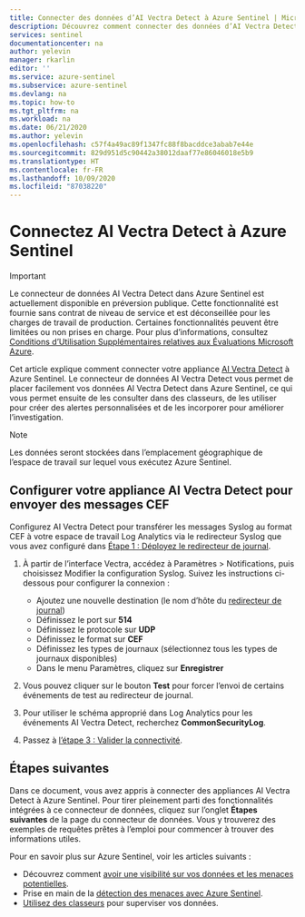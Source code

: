 ```yaml
---
title: Connecter des données d’AI Vectra Detect à Azure Sentinel | Microsoft Docs
description: Découvrez comment connecter des données d’AI Vectra Detect à Azure Sentinel.
services: sentinel
documentationcenter: na
author: yelevin
manager: rkarlin
editor: ''
ms.service: azure-sentinel
ms.subservice: azure-sentinel
ms.devlang: na
ms.topic: how-to
ms.tgt_pltfrm: na
ms.workload: na
ms.date: 06/21/2020
ms.author: yelevin
ms.openlocfilehash: c57f4a49ac89f1347fc88f8bacddce3abab7e44e
ms.sourcegitcommit: 829d951d5c90442a38012daaf77e86046018e5b9
ms.translationtype: HT
ms.contentlocale: fr-FR
ms.lasthandoff: 10/09/2020
ms.locfileid: "87038220"
---
```

# <a name="connect-ai-vectra-detect-to-azure-sentinel"></a>Connectez AI Vectra Detect à Azure Sentinel

> [!IMPORTANT]
> Le connecteur de données AI Vectra Detect dans Azure Sentinel est actuellement disponible en préversion publique.
> Cette fonctionnalité est fournie sans contrat de niveau de service et est déconseillée pour les charges de travail de production. Certaines fonctionnalités peuvent être limitées ou non prises en charge. Pour plus d’informations, consultez [Conditions d’Utilisation Supplémentaires relatives aux Évaluations Microsoft Azure](https://azure.microsoft.com/support/legal/preview-supplemental-terms/).

Cet article explique comment connecter votre appliance [AI Vectra Detect](https://www.vectra.ai/product/cognito-detect) à Azure Sentinel. Le connecteur de données AI Vectra Detect vous permet de placer facilement vos données AI Vectra Detect dans Azure Sentinel, ce qui vous permet ensuite de les consulter dans des classeurs, de les utiliser pour créer des alertes personnalisées et de les incorporer pour améliorer l’investigation.

> [!NOTE]
> Les données seront stockées dans l’emplacement géographique de l’espace de travail sur lequel vous exécutez Azure Sentinel.

## <a name="configure-your-ai-vectra-detect-appliance-to-send-cef-messages"></a>Configurer votre appliance AI Vectra Detect pour envoyer des messages CEF  

Configurez AI Vectra Detect pour transférer les messages Syslog au format CEF à votre espace de travail Log Analytics via le redirecteur Syslog que vous avez configuré dans [Étape 1 : Déployez le redirecteur de journal](connect-cef-agent.md).

1. À partir de l’interface Vectra, accédez à Paramètres > Notifications, puis choisissez Modifier la configuration Syslog. Suivez les instructions ci-dessous pour configurer la connexion :

    - Ajoutez une nouvelle destination (le nom d’hôte du [redirecteur de journal](connect-cef-agent.md))
    - Définissez le port sur **514**
    - Définissez le protocole sur **UDP**
    - Définissez le format sur **CEF**
    - Définissez les types de journaux (sélectionnez tous les types de journaux disponibles)
    - Dans le menu Paramètres, cliquez sur **Enregistrer**

2. Vous pouvez cliquer sur le bouton **Test** pour forcer l’envoi de certains événements de test au redirecteur de journal.

3. Pour utiliser le schéma approprié dans Log Analytics pour les événements AI Vectra Detect, recherchez **CommonSecurityLog**.

4. Passez à [l’étape 3 : Valider la connectivité](connect-cef-verify.md).

## <a name="next-steps"></a>Étapes suivantes

Dans ce document, vous avez appris à connecter des appliances AI Vectra Detect à Azure Sentinel. Pour tirer pleinement parti des fonctionnalités intégrées à ce connecteur de données, cliquez sur l’onglet **Étapes suivantes** de la page du connecteur de données. Vous y trouverez des exemples de requêtes prêtes à l’emploi pour commencer à trouver des informations utiles.

Pour en savoir plus sur Azure Sentinel, voir les articles suivants :

- Découvrez comment [avoir une visibilité sur vos données et les menaces potentielles](quickstart-get-visibility.md).
- Prise en main de la [détection des menaces avec Azure Sentinel](tutorial-detect-threats-built-in.md).
- [Utilisez des classeurs](tutorial-monitor-your-data.md) pour superviser vos données.
